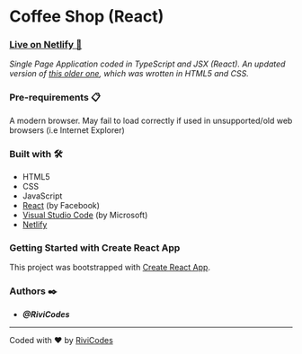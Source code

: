 # Coffee Shop (React)

### [Live on Netlify 🚀](https://rivicodes-coffee-shop-react.netlify.app)

_Single Page Application coded in TypeScript and JSX (React). An updated version of [this older one](https://github.com/RiviCodes/coffee-shop-layout), which was wrotten in HTML5 and CSS._

### Pre-requirements 📋

A modern browser. May fail to load correctly if used in unsupported/old web browsers (i.e Internet Explorer)

### Built with 🛠️

- HTML5
- CSS
- JavaScript
- [React](https://reactjs.org/) (by Facebook)
- [Visual Studio Code](https://code.visualstudio.com/) (by Microsoft)
- [Netlify](https://app.netlify.com/)

### Getting Started with Create React App

This project was bootstrapped with [Create React App](https://github.com/facebook/create-react-app).

### Authors ✒️

- **_@RiviCodes_**

---

Coded with ❤️ by [RiviCodes](https://github.com/RiviCodes)
